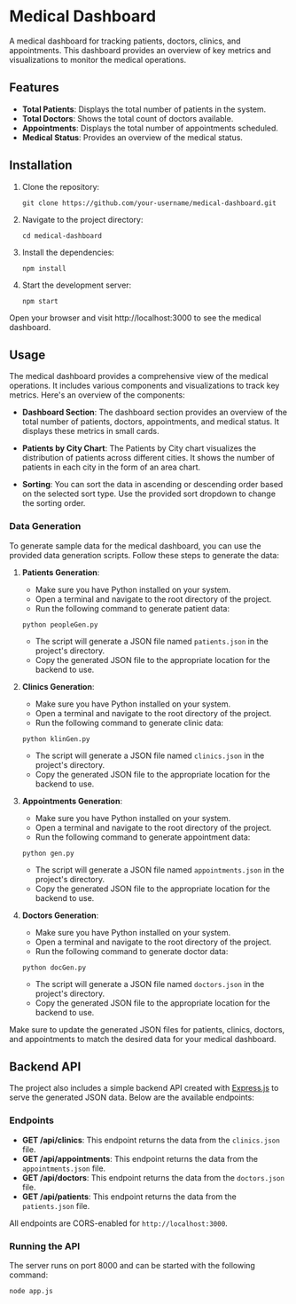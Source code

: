 # Medical Dashboard

A medical dashboard for tracking patients, doctors, clinics, and appointments. This dashboard provides an overview of key metrics and visualizations to monitor the medical operations.

## Features

- **Total Patients**: Displays the total number of patients in the system.
- **Total Doctors**: Shows the total count of doctors available.
- **Appointments**: Displays the total number of appointments scheduled.
- **Medical Status**: Provides an overview of the medical status.

## Installation

1. Clone the repository:

    ```shell
    git clone https://github.com/your-username/medical-dashboard.git
    ```

2. Navigate to the project directory:

    ```shell
    cd medical-dashboard
    ```

3. Install the dependencies:

    ```shell
    npm install
    ```

4. Start the development server:

    ```shell
    npm start
    ```

Open your browser and visit http://localhost:3000 to see the medical dashboard.

## Usage

The medical dashboard provides a comprehensive view of the medical operations. It includes various components and visualizations to track key metrics. Here's an overview of the components:

- **Dashboard Section**: The dashboard section provides an overview of the total number of patients, doctors, appointments, and medical status. It displays these metrics in small cards.
  
- **Patients by City Chart**: The Patients by City chart visualizes the distribution of patients across different cities. It shows the number of patients in each city in the form of an area chart.

- **Sorting**: You can sort the data in ascending or descending order based on the selected sort type. Use the provided sort dropdown to change the sorting order.

### Data Generation

To generate sample data for the medical dashboard, you can use the provided data generation scripts. Follow these steps to generate the data:

1. **Patients Generation**:
    - Make sure you have Python installed on your system.
    - Open a terminal and navigate to the root directory of the project.
    - Run the following command to generate patient data:

    ```shell
    python peopleGen.py
    ```

    - The script will generate a JSON file named `patients.json` in the project's directory.
    - Copy the generated JSON file to the appropriate location for the backend to use.

2. **Clinics Generation**:
    - Make sure you have Python installed on your system.
    - Open a terminal and navigate to the root directory of the project.
    - Run the following command to generate clinic data:

    ```shell
    python klinGen.py
    ```

    - The script will generate a JSON file named `clinics.json` in the project's directory.
    - Copy the generated JSON file to the appropriate location for the backend to use.

3. **Appointments Generation**:
    - Make sure you have Python installed on your system.
    - Open a terminal and navigate to the root directory of the project.
    - Run the following command to generate appointment data:

    ```shell
    python gen.py
    ```

    - The script will generate a JSON file named `appointments.json` in the project's directory.
    - Copy the generated JSON file to the appropriate location for the backend to use.

4. **Doctors Generation**:
    - Make sure you have Python installed on your system.
    - Open a terminal and navigate to the root directory of the project.
    - Run the following command to generate doctor data:

    ```shell
    python docGen.py
    ```

    - The script will generate a JSON file named `doctors.json` in the project's directory.
    - Copy the generated JSON file to the appropriate location for the backend to use.

Make sure to update the generated JSON files for patients, clinics, doctors, and appointments to match the desired data for your medical dashboard.


## Backend API

The project also includes a simple backend API created with [Express.js](https://expressjs.com/) to serve the generated JSON data. Below are the available endpoints:

### Endpoints

- **GET /api/clinics**: This endpoint returns the data from the `clinics.json` file. 
- **GET /api/appointments**: This endpoint returns the data from the `appointments.json` file.
- **GET /api/doctors**: This endpoint returns the data from the `doctors.json` file.
- **GET /api/patients**: This endpoint returns the data from the `patients.json` file.

All endpoints are CORS-enabled for `http://localhost:3000`. 

### Running the API

The server runs on port 8000 and can be started with the following command:

```shell
node app.js

